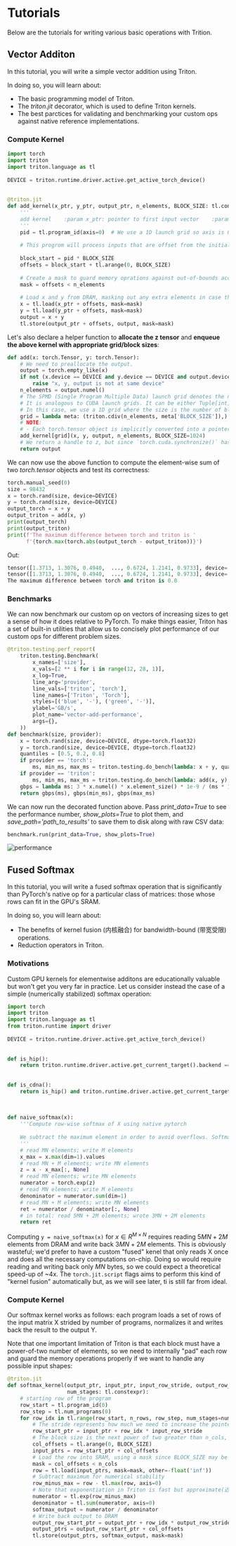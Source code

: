 # Tutorials

Below are the tutorials for writing various basic operations with Trition.

## Vector Additon

In this tutorial, you will write a simple vector addition using Triton.

In doing so, you will learn about:

- The basic programming model of Triton.
- The *triton.jit* decorator, which is used to define Triton kernels.
- The best parctices for validating and benchmarking your custom ops against native reference implementations.

### Compute Kernel

```python 
import torch  
import triton  
import triton.language as tl  
  
DEVICE = triton.runtime.driver.active.get_active_torch_device()  
  
  
@triton.jit  
def add_kernel(x_ptr, y_ptr, output_ptr, n_elements, BLOCK_SIZE: tl.constexpr):  
    '''  
    add kernel    :param x_ptr: pointer to first input vector    :param y_ptr: pointer to second input vector    :param output_ptr: pointer to output vector    :param n_elements: size of the vector    :param BLOCK_SIZE: number of elements each program should process    :return:  
    '''  
    pid = tl.program_id(axis=0)  # We use a 1D launch grid so axis is 0  
  
    # This progrom will process inputs that are offset from the initial data.    # For instance, if you have a vector of length 256 and block_size of 64, the programs    # would each access the elements [0:64,64:128, 128:192, 192:256].    # Note that offsets is a list of pointers.    
    
    block_start = pid * BLOCK_SIZE  
    offsets = block_start + tl.arange(0, BLOCK_SIZE)  
  
    # Create a mask to guard memory oprations against out-of-bounds accesses.  
    mask = offsets < n_elements  
  
    # Load x and y from DRAM, masking out any extra elements in case the input is not a multiple of the block size.  
    x = tl.load(x_ptr + offsets, mask=mask)  
    y = tl.load(y_ptr + offsets, mask=mask)  
    output = x + y  
    tl.store(output_ptr + offsets, output, mask=mask)
```

Let's also declare a helper function to **allocate the z tensor** and **enqueue the above kernel with appropriate grid/block sizes**:

```python
def add(x: torch.Tensor, y: torch.Tensor):  
    # We need to preallocate the output.  
    output = torch.empty_like(x)  
    if not (x.device == DEVICE and y.device == DEVICE and output.device == DEVICE):  
        raise "x, y, output is not at same device"  
    n_elements = output.numel()  
    # The SPMD (Single Program Multiple Data) launch grid denotes the number of kernel instances that run in parallel.  
    # It is analogous to CUDA launch grids. It can be either Tuple[int], or Callable(metaparameters) -> Tuple[int].    
    # In this case, we use a 1D grid where the size is the number of blocks:    
    grid = lambda meta: (triton.cdiv(n_elements, meta['BLOCK_SIZE']),)  
    # NOTE:  
    # - Each torch.tensor object is implicitly converted into a pointer to its first element.    # - `triton.jit`'ed functions can be indexed with a launch grid to obtain a callable GPU kernel.    # - Don't forget to pass meta-parameters as keywords arguments.    
    add_kernel[grid](x, y, output, n_elements, BLOCK_SIZE=1024)  
    # We return a handle to z, but since `torch.cuda.synchronize()` hasn't been called, the kernel is still running asynchronously at this point.  
    return output
```

We can now use the above function to compute the element-wise sum of two *torch.tensor* objects and test its correctness:

```python
torch.manual_seed(0)
size = 98432
x = torch.rand(size, device=DEVICE)
y = torch.rand(size, device=DEVICE)
output_torch = x + y
output_triton = add(x, y)
print(output_torch)
print(output_triton)
print(f'The maximum difference between torch and triton is '
      f'{torch.max(torch.abs(output_torch - output_triton))}')
```

Out:
```python
tensor([1.3713, 1.3076, 0.4940,  ..., 0.6724, 1.2141, 0.9733], device='cuda:0')
tensor([1.3713, 1.3076, 0.4940,  ..., 0.6724, 1.2141, 0.9733], device='cuda:0')
The maximum difference between torch and triton is 0.0
```

### Benchmarks

We can now benchmark our custom op on vectors of increasing sizes to get a sense of how it does relative to PyTorch. To make things easier, Triton has a set of built-in utilities that allow us to concisely plot performance of our custom ops for different problem sizes.

```python
@triton.testing.perf_report(  
    triton.testing.Benchmark(  
        x_names=['size'],  
        x_vals=[2 ** i for i in range(12, 28, 1)],  
        x_log=True,  
        line_arg='provider',  
        line_vals=['triton', 'torch'],  
        line_names=['Triton', 'Torch'],  
        styles=[('blue', '-'), ('green', '-')],  
        ylabel='GB/s',  
        plot_name='vector-add-performance',  
        args={},  
    ))  
def benchmark(size, provider):  
    x = torch.rand(size, device=DEVICE, dtype=torch.float32)  
    y = torch.rand(size, device=DEVICE, dtype=torch.float32)  
    quantiles = [0.5, 0.2, 0.8]  
    if provider == 'torch':  
        ms, min_ms, max_ms = triton.testing.do_bench(lambda: x + y, quantiles=quantiles)  
    if provider == 'triton':  
        ms, min_ms, max_ms = triton.testing.do_bench(lambda: add(x, y), quantiles=quantiles)  
    gbps = lambda ms: 3 * x.numel() * x.element_size() * 1e-9 / (ms * 1e-3)  
    return gbps(ms), gbps(min_ms), gbps(max_ms)  
```

We can now run the decorated function above. Pass *print_data=True* to see the performance number, *show_plots=True* to plot them, and *save_path='path_to_results'* to save them to disk along with raw CSV data:

```python
benchmark.run(print_data=True, show_plots=True)
```

![performance](assets/vector_additon_performance.png)

## Fused Softmax

In this tutorial, you will write a fused softmax operation that is significantly than PyTorch's native op for a particular class of matrices: those whose rows can fit in the GPU's SRAM.

In doing so, you will learn about:

- The benefits of kernel fusion (内核融合) for bandwidth-bound (带宽受限) operations.
- Reduction operators in Triton.

### Motivations

Custom GPU kernels for elementwise additons are educationally valuable but won't get you very far in practice. Let us consider instead the case of a simple (numerically stabilized) softmax operation:

```python
import torch  
import triton  
import triton.language as tl  
from triton.runtime import driver  
  
DEVICE = triton.runtime.driver.active.get_active_torch_device()  
  
  
def is_hip():  
    return triton.runtime.driver.active.get_current_target().backend == 'hip'  
  
  
def is_cdna():  
    return is_hip() and triton.runtime.driver.active.get_current_target().arch in ('gfx940', 'gfx941', 'gfx942',  
                                                                                   'gfx90a', 'gfx908')  
  
  
def naive_softmax(x):  
    '''Compute row-wise softmax of X using native pytorch  
  
    We subtract the maximum element in order to avoid overflows. Softmax is invariant(不变的) to this shift.  
    '''  
    # read MN elements; write M elements  
    x_max = x.max(dim=1).values  
    # read MN + M elements; write MN elements  
    z = x - x_max[:, None]  
    # read MN elements; write MN elements  
    numerator = torch.exp(z)  
    # read MN elements; write M elements  
    denominator = numerator.sum(dim=1)  
    # read MN + M elements; write MN elements  
    ret = numerator / denominator[:, None]  
    # in total: read 5MN + 2M elements; wrote 3MN + 2M elements  
    return ret
```

Computing `y = naive_softmax(x)` for $x \in R^{M \times N}$ requires reading $5MN + 2M$ elements from DRAM and write back $3MN + 2M$ elements. This is obviously wasteful; we'd prefer to have a custom "fused" kenel that only reads X once and does all the necessary computations on-chip. Doing so would require reading and writing back only $MN$ bytes, so we could expect a theoretical speed-up of ~4x. The `torch.jit.script` flags aims to perform this kind of "kernel fusion" automatically but, as we will see later, ti is still far from ideal.

### Compute Kernel

Our softmax kernel works as follows: each program loads a set of rows of the input matrix X strided by number of programs, normalizes it and writes back the result to the output Y.

Note that one important limitation of Triton is that each block must have a power-of-two number of elements, so we need to internally "pad" each row and guard the memory operations properly if we want to handle any possible input shapes:

```python
@triton.jit  
def softmax_kernel(output_ptr, input_ptr, input_row_stride, output_row_stride, n_rows, n_cols, BLOCK_SIZE: tl.constexpr,  
                   num_stages: tl.constexpr):  
    # starting row of the program  
    row_start = tl.program_id(0)  
    row_step = tl.num_programs(0)  
    for row_idx in tl.range(row_start, n_rows, row_step, num_stages=num_stages):  
        # The stride represents how much we need to increase the pointer to advance 1 row  
        row_start_ptr = input_ptr + row_idx * input_row_stride  
        # The block size is the next power of two greater than n_cols, so we can fit each row in a single block  
        col_offsets = tl.arange(0, BLOCK_SIZE)  
        input_ptrs = row_start_ptr + col_offsets  
        # Load the row into SRAM, using a mask since BLOCK_SIZE may be bigger than n_cols  
        mask = col_offsets < n_cols  
        row = tl.load(input_ptrs, mask=mask, other=-float('inf'))  
        # Subtract maximum for numerical stability  
        row_minus_max = row - tl.max(row, axis=0)  
        # Note that exponentiation in Triton is fast but approximate(近似的)  
        numerator = tl.exp(row_minus_max)  
        denominator = tl.sum(numerator, axis=0)  
        softmax_output = numerator / denominator  
        # Write back output to DRAM  
        output_row_start_ptr = output_ptr + row_idx * output_row_stride  
        output_ptrs = output_row_start_ptr + col_offsets  
        tl.store(output_ptrs, softmax_output, mask=mask)
```
